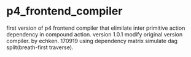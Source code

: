 # p4_frontend_compiler
first version of p4 frontend compiler that elimilate inter primitive action dependency in compound action.
version 1.0.1  modify original version compiler.  by echken. 170919
using dependency matrix simulate dag split(breath-first traverse).
